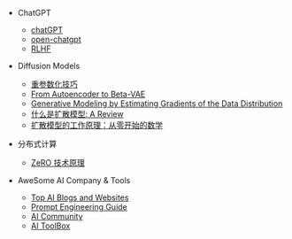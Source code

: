 - ChatGPT

  - [chatGPT](ai-general/chatgpt/chatGPT.md)
  - [open-chatgpt](ai-general/chatgpt/open-chatgpt.md)
  - [RLHF](deep-rl/papers/RLHF.md)
- Diffusion Models

  - [重参数化技巧](ai-general/diffusion_model/diffusion-model-reparameterization.md)
  - [From Autoencoder to Beta-VAE](ai-general/diffusion_model/vae_model.md)
  - [Generative Modeling by Estimating Gradients of the Data Distribution](ai-general/diffusion_model/score-based-generative-models.md)
  - [什么是扩散模型: A Review](ai-general/diffusion_model/diffusion-models-summary.md)
  - [扩散模型的工作原理：从零开始的数学](ai-general/diffusion_model/diffusion-model-math.md)
- 分布式计算
  - [ZeRO 技术原理](ai-general/zero-optimizer.md)


- AweSome AI Company & Tools

  - [Top AI Blogs and Websites](ai-general/ai-news.md)
  - [Prompt Engineering Guide](ai-general/prompts-guide.md)
  - [AI Community](ai-general/ai-community.md)
  - [AI ToolBox](ai-general/ai-tools.md)
